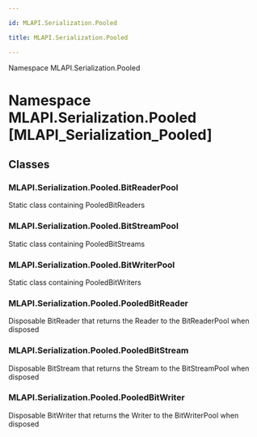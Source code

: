 ```yaml
---

id: MLAPI.Serialization.Pooled

title: MLAPI.Serialization.Pooled

---
```


Namespace MLAPI.Serialization.Pooled

# Namespace MLAPI.Serialization.Pooled [MLAPI_Serialization_Pooled]

<div class="markdown level0 summary" markdown="1">

</div>

<div class="markdown level0 conceptual" markdown="1">

</div>

<div class="markdown level0 remarks" markdown="1">

</div>

## Classes

### MLAPI.Serialization.Pooled.BitReaderPool

<div class="section" markdown="1">

Static class containing PooledBitReaders

</div>

### MLAPI.Serialization.Pooled.BitStreamPool

<div class="section" markdown="1">

Static class containing PooledBitStreams

</div>

### MLAPI.Serialization.Pooled.BitWriterPool

<div class="section" markdown="1">

Static class containing PooledBitWriters

</div>

### MLAPI.Serialization.Pooled.PooledBitReader

<div class="section" markdown="1">

Disposable BitReader that returns the Reader to the BitReaderPool when
disposed

</div>

### MLAPI.Serialization.Pooled.PooledBitStream

<div class="section" markdown="1">

Disposable BitStream that returns the Stream to the BitStreamPool when
disposed

</div>

### MLAPI.Serialization.Pooled.PooledBitWriter

<div class="section" markdown="1">

Disposable BitWriter that returns the Writer to the BitWriterPool when
disposed

</div>
